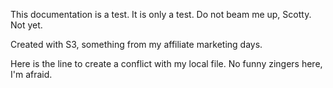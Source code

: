 This documentation is a test. It is only a test. Do not beam me up, Scotty. Not yet.

Created with S3, something from my affiliate marketing days.

Here is the line to create a conflict with my local file. No funny zingers here, I'm afraid.
